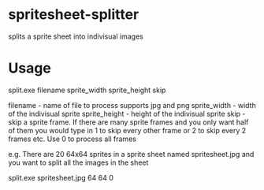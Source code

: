 # spritesheet-splitter
splits a sprite sheet into indivisual images

# Usage

split.exe filename sprite_width sprite_height skip

filename - name of file to process supports jpg and png
sprite_width - width of the indivisual sprite
sprite_height - height of the indivisual sprite
skip - skip a sprite frame. If there are many sprite frames and you only want half of them you would type in 1 to skip every other frame or 2 to skip every 2 frames etc. Use 0 to process all frames

e.g. There are 20 64x64 sprites in a sprite sheet named spritesheet.jpg and you want to split all the images in the sheet

split.exe spritesheet.jpg 64 64 0

